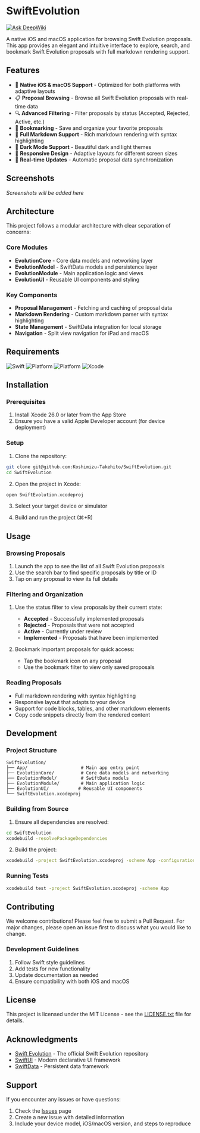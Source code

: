 # SwiftEvolution

[![Ask DeepWiki](https://deepwiki.com/badge.svg)](https://deepwiki.com/Koshimizu-Takehito/SwiftEvolution)

A native iOS and macOS application for browsing Swift Evolution proposals. This app provides an elegant and intuitive interface to explore, search, and bookmark Swift Evolution proposals with full markdown rendering support.

## Features

- 📱 **Native iOS & macOS Support** - Optimized for both platforms with adaptive layouts
- 📋 **Proposal Browsing** - Browse all Swift Evolution proposals with real-time data
- 🔍 **Advanced Filtering** - Filter proposals by status (Accepted, Rejected, Active, etc.)
- 🔖 **Bookmarking** - Save and organize your favorite proposals
- 📖 **Full Markdown Support** - Rich markdown rendering with syntax highlighting
- 🌙 **Dark Mode Support** - Beautiful dark and light themes
- 📱 **Responsive Design** - Adaptive layouts for different screen sizes
- 🔄 **Real-time Updates** - Automatic proposal data synchronization

## Screenshots

*Screenshots will be added here*

## Architecture

This project follows a modular architecture with clear separation of concerns:

### Core Modules

- **EvolutionCore** - Core data models and networking layer
- **EvolutionModel** - SwiftData models and persistence layer
- **EvolutionModule** - Main application logic and views
- **EvolutionUI** - Reusable UI components and styling

### Key Components

- **Proposal Management** - Fetching and caching of proposal data
- **Markdown Rendering** - Custom markdown parser with syntax highlighting
- **State Management** - SwiftData integration for local storage
- **Navigation** - Split view navigation for iPad and macOS

## Requirements

![Swift](https://img.shields.io/badge/swift-6.2-orange.svg)
![Platform](https://img.shields.io/badge/iOS-26.0+-blue.svg)
![Platform](https://img.shields.io/badge/macOS-26.0+-blue.svg)
![Xcode](https://img.shields.io/badge/xcode-26.0+-magenta.svg)

## Installation

### Prerequisites

1. Install Xcode 26.0 or later from the App Store
2. Ensure you have a valid Apple Developer account (for device deployment)

### Setup

1. Clone the repository:
```bash
git clone git@github.com:Koshimizu-Takehito/SwiftEvolution.git
cd SwiftEvolution
```

2. Open the project in Xcode:
```bash
open SwiftEvolution.xcodeproj
```

3. Select your target device or simulator

4. Build and run the project (⌘+R)

## Usage

### Browsing Proposals

1. Launch the app to see the list of all Swift Evolution proposals
2. Use the search bar to find specific proposals by title or ID
3. Tap on any proposal to view its full details

### Filtering and Organization

1. Use the status filter to view proposals by their current state:
   - **Accepted** - Successfully implemented proposals
   - **Rejected** - Proposals that were not accepted
   - **Active** - Currently under review
   - **Implemented** - Proposals that have been implemented

2. Bookmark important proposals for quick access:
   - Tap the bookmark icon on any proposal
   - Use the bookmark filter to view only saved proposals

### Reading Proposals

- Full markdown rendering with syntax highlighting
- Responsive layout that adapts to your device
- Support for code blocks, tables, and other markdown elements
- Copy code snippets directly from the rendered content

## Development

### Project Structure

```
SwiftEvolution/
├── App/                    # Main app entry point
├── EvolutionCore/          # Core data models and networking
├── EvolutionModel/         # SwiftData models
├── EvolutionModule/        # Main application logic
├── EvolutionUI/           # Reusable UI components
└── SwiftEvolution.xcodeproj
```

### Building from Source

1. Ensure all dependencies are resolved:
```bash
cd SwiftEvolution
xcodebuild -resolvePackageDependencies
```

2. Build the project:
```bash
xcodebuild -project SwiftEvolution.xcodeproj -scheme App -configuration Debug
```

### Running Tests

```bash
xcodebuild test -project SwiftEvolution.xcodeproj -scheme App
```

## Contributing

We welcome contributions! Please feel free to submit a Pull Request. For major changes, please open an issue first to discuss what you would like to change.

### Development Guidelines

1. Follow Swift style guidelines
2. Add tests for new functionality
3. Update documentation as needed
4. Ensure compatibility with both iOS and macOS

## License

This project is licensed under the MIT License - see the [LICENSE.txt](LICENSE.txt) file for details.

## Acknowledgments

- [Swift Evolution](https://github.com/apple/swift-evolution) - The official Swift Evolution repository
- [SwiftUI](https://developer.apple.com/xcode/swiftui/) - Modern declarative UI framework
- [SwiftData](https://developer.apple.com/documentation/swiftdata) - Persistent data framework

## Support

If you encounter any issues or have questions:

1. Check the [Issues](https://github.com/Koshimizu-Takehito/SwiftEvolution/issues) page
2. Create a new issue with detailed information
3. Include your device model, iOS/macOS version, and steps to reproduce
